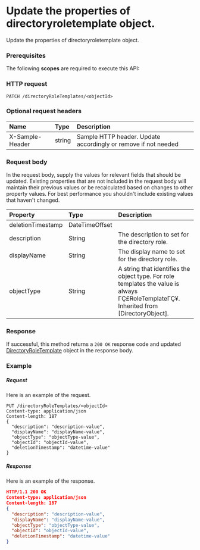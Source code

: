 # Update the properties of directoryroletemplate object.

Update the properties of directoryroletemplate object.
### Prerequisites
The following **scopes** are required to execute this API: 
### HTTP request
<!-- { "blockType": "ignored" } -->
```http
PATCH /directoryRoleTemplates/<objectId>
```
### Optional request headers
| Name       | Type | Description|
|:-----------|:------|:----------|
| X-Sample-Header  | string  | Sample HTTP header. Update accordingly or remove if not needed|

### Request body
In the request body, supply the values for relevant fields that should be updated. Existing properties that are not included in the request body will maintain their previous values or be recalculated based on changes to other property values. For best performance you shouldn't include existing values that haven't changed.

| Property	   | Type	|Description|
|:---------------|:--------|:----------|
|deletionTimestamp|DateTimeOffset||
|description|String|The description to set for the directory role.|
|displayName|String|The display name to set for the directory role.|
|objectType|String|A string that identifies the object type. For role templates the value is always ΓÇ£RoleTemplateΓÇ¥. Inherited from [DirectoryObject].|

### Response
If successful, this method returns a `200 OK` response code and updated [DirectoryRoleTemplate](../resources/directoryroletemplate.md) object in the response body.
### Example
##### Request
Here is an example of the request.
<!-- {
  "blockType": "request",
  "name": "update_directoryroletemplate"
}-->
```http
PUT /directoryRoleTemplates/<objectId>
Content-type: application/json
Content-length: 187
{
  "description": "description-value",
  "displayName": "displayName-value",
  "objectType": "objectType-value",
  "objectId": "objectId-value",
  "deletionTimestamp": "datetime-value"
}
```
##### Response
<!-- {
  "blockType": "response",
  "truncated": false,
  "@odata.type": "directoryroletemplate"
} -->
Here is an example of the response.
```json
HTTP/1.1 200 OK
Content-type: application/json
Content-length: 187
{
  "description": "description-value",
  "displayName": "displayName-value",
  "objectType": "objectType-value",
  "objectId": "objectId-value",
  "deletionTimestamp": "datetime-value"
}
```

<!-- uuid: 87317d08-1cee-4c57-9b39-a41b7c834ad6
2015-10-16 22:29:33 UTC -->
<!-- {
  "type": "#page.annotation",
  "description": "Update the properties of directoryroletemplate object.",
  "keywords": "",
  "section": "documentation",
  "tocPath": ""
}-->